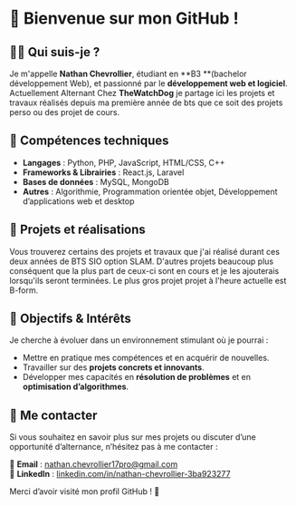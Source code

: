 # 👋 Bienvenue sur mon GitHub !

## 🧑‍💻 Qui suis-je ?
Je m'appelle **Nathan Chevrollier**, étudiant en **B3 **(bachelor développement Web), et passionné par le **développement web et logiciel**. Actuellement Alternant Chez **TheWatchDog** je partage ici les projets et travaux réalisés depuis ma première année de bts que ce soit des projets perso ou des projet de cours.

## 🚀 Compétences techniques
- **Langages** : Python, PHP, JavaScript, HTML/CSS, C++
- **Frameworks & Librairies** : React.js, Laravel
- **Bases de données** : MySQL, MongoDB
- **Autres** : Algorithmie, Programmation orientée objet, Développement d’applications web et desktop

## 📂 Projets et réalisations
Vous trouverez certains des projets et travaux que j'ai réalisé durant ces deux années de BTS SIO option SLAM.
D'autres projets beaucoup plus conséquent que la plus part de ceux-ci sont en cours et je les ajouterais lorsqu'ils seront terminées.
Le plus gros projet projet à l'heure actuelle est B-form.

## 🎯 Objectifs & Intérêts
Je cherche à évoluer dans un environnement stimulant où je pourrai :
- Mettre en pratique mes compétences et en acquérir de nouvelles.
- Travailler sur des **projets concrets et innovants**.
- Développer mes capacités en **résolution de problèmes** et en **optimisation d’algorithmes**.

## 📩 Me contacter
Si vous souhaitez en savoir plus sur mes projets ou discuter d’une opportunité d’alternance, n’hésitez pas à me contacter :

📧 **Email** : [nathan.chevrollier17pro@gmail.com](mailto:nathan.chevrollier17pro@gmail.com)  
🔗 **LinkedIn** : [linkedin.com/in/nathan-chevrollier-3ba923277](https://www.linkedin.com/in/nathan-chevrollier-3ba923277/)  

Merci d’avoir visité mon profil GitHub ! 🚀
